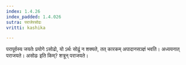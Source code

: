```yaml
---
index: 1.4.26
index_padded: 1.4.026
sutra: पराजेरसोढः
vritti: kashika

---
```

परापूर्वस्य जयतेः प्रयोगे ऽसोढो, यो ऽर्थः सोढुं न शक्यते, तत् कारकम् अपादानसञ्ज्ञं भवति। अध्ययनात् पराजयते। असोढः इति किम्? शत्रून् पराजयते।